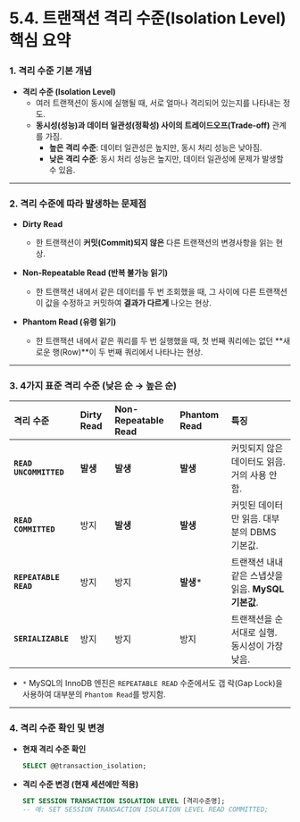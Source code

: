 # 5.4. 트랜잭션 격리 수준(Isolation Level) 핵심 요약

### 1. 격리 수준 기본 개념

- **격리 수준 (Isolation Level)**
  - 여러 트랜잭션이 동시에 실행될 때, 서로 얼마나 격리되어 있는지를 나타내는 정도.
  - **동시성(성능)과 데이터 일관성(정확성) 사이의 트레이드오프(Trade-off)** 관계를 가짐.
    - **높은 격리 수준**: 데이터 일관성은 높지만, 동시 처리 성능은 낮아짐.
    - **낮은 격리 수준**: 동시 처리 성능은 높지만, 데이터 일관성에 문제가 발생할 수 있음.

---

### 2. 격리 수준에 따라 발생하는 문제점

- **Dirty Read**
  - 한 트랜잭션이 **커밋(Commit)되지 않은** 다른 트랜잭션의 변경사항을 읽는 현상.

- **Non-Repeatable Read (반복 불가능 읽기)**
  - 한 트랜잭션 내에서 같은 데이터를 두 번 조회했을 때, 그 사이에 다른 트랜잭션이 값을 수정하고 커밋하여 **결과가 다르게** 나오는 현상.

- **Phantom Read (유령 읽기)**
  - 한 트랜잭션 내에서 같은 쿼리를 두 번 실행했을 때, 첫 번째 쿼리에는 없던 **새로운 행(Row)**이 두 번째 쿼리에서 나타나는 현상.

---

### 3. 4가지 표준 격리 수준 (낮은 순 → 높은 순)

| 격리 수준 | Dirty Read | Non-Repeatable Read | Phantom Read | 특징 |
| :--- | :--- | :--- | :--- | :--- |
| **`READ UNCOMMITTED`** | **발생** | **발생** | **발생** | 커밋되지 않은 데이터도 읽음. 거의 사용 안 함. |
| **`READ COMMITTED`** | 방지 | **발생** | **발생** | 커밋된 데이터만 읽음. 대부분의 DBMS 기본값. |
| **`REPEATABLE READ`** | 방지 | 방지 | **발생*** | 트랜잭션 내내 같은 스냅샷을 읽음. **MySQL 기본값**. |
| **`SERIALIZABLE`** | 방지 | 방지 | 방지 | 트랜잭션을 순서대로 실행. 동시성이 가장 낮음. |

- `*` MySQL의 InnoDB 엔진은 `REPEATABLE READ` 수준에서도 갭 락(Gap Lock)을 사용하여 대부분의 `Phantom Read`를 방지함.

---

### 4. 격리 수준 확인 및 변경

- **현재 격리 수준 확인**
  ```sql
  SELECT @@transaction_isolation;
  ```

- **격리 수준 변경 (현재 세션에만 적용)**
  ```sql
  SET SESSION TRANSACTION ISOLATION LEVEL [격리수준명];
  -- 예: SET SESSION TRANSACTION ISOLATION LEVEL READ COMMITTED;
  ```
